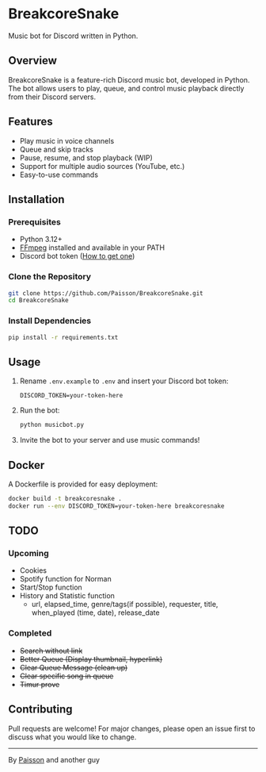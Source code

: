 # BreakcoreSnake

Music bot for Discord written in Python.

## Overview

BreakcoreSnake is a feature-rich Discord music bot, developed in Python. The bot allows users to play, queue, and control music playback directly from their Discord servers.

## Features

- Play music in voice channels
- Queue and skip tracks
- Pause, resume, and stop playback (WIP)
- Support for multiple audio sources (YouTube, etc.)
- Easy-to-use commands

## Installation

### Prerequisites

- Python 3.12+
- [FFmpeg](https://ffmpeg.org/) installed and available in your PATH
- Discord bot token ([How to get one](https://discordpy.readthedocs.io/en/stable/discord.html))

### Clone the Repository

```bash
git clone https://github.com/Paisson/BreakcoreSnake.git
cd BreakcoreSnake
```

### Install Dependencies

```bash
pip install -r requirements.txt
```

## Usage

1. Rename `.env.example` to `.env` and insert your Discord bot token:

    ```
    DISCORD_TOKEN=your-token-here
    ```

2. Run the bot:

    ```bash
    python musicbot.py
    ```

3. Invite the bot to your server and use music commands!

## Docker

A Dockerfile is provided for easy deployment:

```bash
docker build -t breakcoresnake .
docker run --env DISCORD_TOKEN=your-token-here breakcoresnake
```

## TODO

### Upcoming

- Cookies
- Spotify function for Norman
- Start/Stop function
- History and Statistic function
  - url, elapsed_time, genre/tags(if possible), requester, title, when_played (time, date),  release_date 

### Completed

- ~~Search without link~~
- ~~Better Queue (Display thumbnail, hyperlink)~~
- ~~Clear Queue Message (clean up)~~
- ~~Clear specific song in queue~~
- ~~Timur prove~~

## Contributing

Pull requests are welcome! For major changes, please open an issue first to discuss what you would like to change.

---

By [Paisson](https://github.com/Paisson) and another guy
